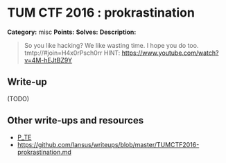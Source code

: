 # TUM CTF 2016 : prokrastination

**Category:** misc
**Points:**
**Solves:**
**Description:**

> So you like hacking? We like wasting time. I hope you do too.
> tmtp://#join=H4x0rPsch0rr
> HINT: https://www.youtube.com/watch?v=4M-hEJtBZ9Y

## Write-up

(TODO)

## Other write-ups and resources

* [P_TE](https://p-te.fr/2016/10/02/tumctf-prokrastination-2/)
* https://github.com/Iansus/writeups/blob/master/TUMCTF2016-prokrastination.md
